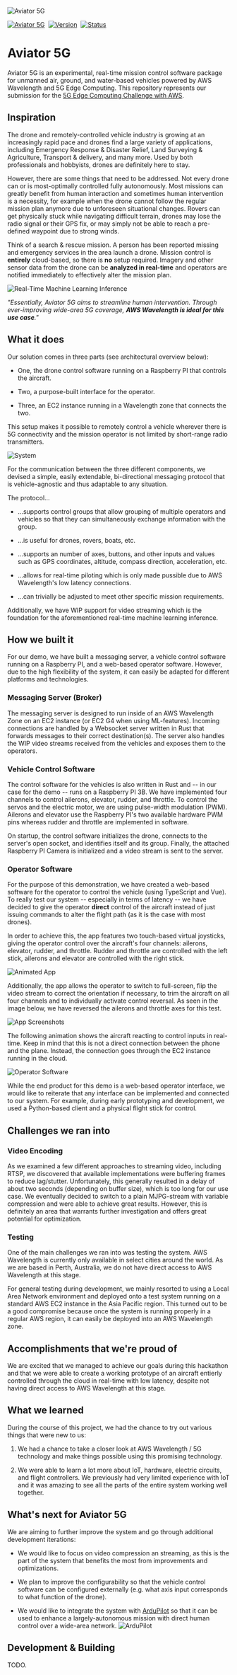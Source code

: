 
![Aviator 5G](docs/aviator5g.png)

[![Aviator 5G](https://img.shields.io/badge/app-aviator5g-4695ed.svg?style=for-the-badge)](https://aviator5g.silentbyte.com)&nbsp;
[![Version](https://img.shields.io/badge/version-1.0-05A5CC.svg?style=for-the-badge)](https://aviator5g.silentbyte.com)&nbsp;
[![Status](https://img.shields.io/badge/status-working-00B20E.svg?style=for-the-badge)](https://aviator5g.silentbyte.com)


# Aviator 5G

Aviator 5G is an experimental, real-time mission control software package for unmanned air, ground, and water-based vehicles powered by AWS Wavelength and 5G Edge Computing. This repository represents our submission for the [5G Edge Computing Challenge with AWS](https://aws5gedge.devpost.com/).


## Inspiration

The drone and remotely-controlled vehicle industry is growing at an increasingly rapid pace and drones find a large variety of applications, including Emergency Response & Disaster Relief, Land Surveying & Agriculture, Transport & delivery, and many more. Used by both professionals and hobbyists, drones are definitely here to stay.

However, there are some things that need to be addressed. Not every drone can or is most-optimally controlled fully autonomously. Most missions can greatly benefit from human interaction and sometimes human intervention is a necessity, for example when the drone cannot follow the regular mission plan anymore due to unforeseen situational changes. Rovers can get physically stuck while navigating difficult terrain, drones may lose the radio signal or their GPS fix, or may simply not be able to reach a pre-defined waypoint due to strong winds.

Think of a search & rescue mission. A person has been reported missing and emergency services in the area launch a drone. Mission control is **entirely** cloud-based, so there is **no** setup required.
Imagery and other sensor data from the drone can be **analyzed in real-time** and operators are notified immediately to effectively alter the mission plan.

![Real-Time Machine Learning Inference](docs/ml_inference.png)

*"Essentially, Aviator 5G aims to streamline human intervention. Through ever-improving wide-area 5G coverage, **AWS Wavelength is ideal for this use case**."*


## What it does

Our solution comes in three parts (see architectural overview below):

- One, the drone control software running on a Raspberry PI that controls the aircraft.

- Two, a purpose-built interface for the operator.

- Three, an EC2 instance running in a Wavelength zone that connects the two.

This setup makes it possible to remotely control a vehicle wherever there is 5G connectivity and the mission operator is not limited by short-range radio transmitters.

![System](docs/system.png)

For the communication between the three different components, we devised a simple, easily extendable, bi-directional messaging protocol that is vehicle-agnostic and thus adaptable to any situation.

The protocol...

* ...supports control groups that allow grouping of multiple operators and vehicles so that they can simultaneously exchange information with the group.

* ...is useful for drones, rovers, boats, etc.

* ...supports an number of axes, buttons, and other inputs and values such as GPS coordinates, altitude, compass direction, acceleration, etc.

* ...allows for real-time piloting which is only made pussible due to AWS Wavelength's low latency connections.

* ...can trivially be adjusted to meet other specific mission requirements.

Additionally, we have WIP support for video streaming which is the foundation for the aforementioned real-time machine learning inference.


## How we built it

For our demo, we have built a messaging server, a vehicle control software running on a Raspberry PI, and a web-based operator software. However, due to the high flexibility of the system, it can easily be adapted for different platforms and technologies.


### Messaging Server (Broker)

The messaging server is designed to run inside of an AWS Wavelength Zone on an EC2 instance (or EC2 G4 when using ML-features). Incoming connections are handled by a Websocket server written in Rust that forwards messages to their correct destination(s). The server also handles the WIP video streams received from the vehicles and exposes them to the operators.


### Vehicle Control Software

The control software for the vehicles is also written in Rust and -- in our case for the demo -- runs on a Raspberry PI 3B. We have implemented four channels to control ailerons, elevator, rudder, and throttle. To control the servos and the electric motor, we are using pulse-width modulation (PWM). Ailerons and elevator use the Raspberry PI's two available hardware PWM pins whereas rudder and throttle are implemented in software.

On startup, the control software initializes the drone, connects to the server's open socket, and identifies itself and its group. Finally, the attached Raspberry PI Camera is initialized and a video stream is sent to the server.


### Operator Software

For the purpose of this demonstration, we have created a web-based software for the operator to control the vehicle (using TypeScript and Vue). To really test our system -- especially in terms of latency -- we have decided to give the operator **direct** control of the aircraft instead of just issuing commands to alter the flight path (as it is the case with most drones).

In order to achieve this, the app features two touch-based virtual joysticks, giving the operator control over the aircraft's four channels: ailerons, elevator, rudder, and throttle. Rudder and throttle are controlled with the left stick, ailerons and elevator are controlled with the right stick.

![Animated App](docs/app_ani.gif)

Additionally, the app allows the operator to switch to full-screen, flip the video stream to correct the orientation if necessary, to trim the aircraft on all four channels and to individually activate control reversal. As seen in the image below, we have reversed the ailerons and throttle axes for this test.


![App Screenshots](docs/app.jpg)

The following animation shows the aircraft reacting to control inputs in real-time. Keep in mind that this is not a direct connection between the phone and the plane. Instead, the connection goes through the EC2 instance running in the cloud.


![Operator Software](docs/operation_ani.gif)

While the end product for this demo is a web-based operator interface, we would like to reiterate that any interface can be implemented and connected to our system. For example, during early prototyping and development, we used a Python-based client and a physical flight stick for control.


## Challenges we ran into


### Video Encoding

As we examined a few different approaches to streaming video, including RTSP, we discovered that available implementations were buffering frames to reduce lag/stutter. Unfortunately, this generally resulted in a delay of about two seconds (depending on buffer size), which is too long for our use case. We eventually decided to switch to a plain MJPG-stream with variable compression and were able to achieve great results. However, this is definitely an area that warrants further investigation and offers great potential for optimization.


### Testing

One of the main challenges we ran into was testing the system. AWS Wavelength is currently only available in select cities around the world. As we are based in Perth, Australia, we do not have direct access to AWS Wavelength at this stage.

For general testing during development, we mainly resorted to using a Local Area Network environment and deployed onto a test system running on a standard AWS EC2 instance in the Asia Pacific region. This turned out to be a good compromise because once the system is running properly in a regular AWS region, it can easily be deployed into an AWS Wavelength zone.


## Accomplishments that we're proud of

We are excited that we managed to achieve our goals during this hackathon and that we were able to create a working prototype of an aircraft entierly controlled through the cloud in real-time with low latency, despite not having direct access to AWS Wavelength at this stage.


## What we learned

During the course of this project, we had the chance to try out various things that were new to us:

1) We had a chance to take a closer look at AWS Wavelength / 5G technology and make things possible using this promising technology.

2) We were able to learn a lot more about IoT, hardware, electric circuits, and flight controllers. We previously had very limited experience with IoT and it was amazing to see all the parts of the entire system working well together.


## What's next for Aviator 5G

We are aiming to further improve the system and go through additional development iterations:

* We would like to focus on video compression an streaming, as this is the part of the system that benefits the most from improvements and optimizations.

* We plan to improve the configurability so that the vehicle control software can be configured externally (e.g. what axis input corresponds to what function of the drone).

* We would like to integrate the system with [ArduPilot](https://ardupilot.org) so that it can be used to enhance a largely-autonomous mission with direct human control over a wide-area network.
![ArduPilot](docs/ardupilot.jpg)


## Development & Building

TODO.
